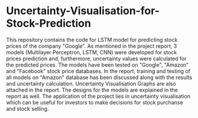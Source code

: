 # Uncertainty-Visualisation-for-Stock-Prediction
This repository contains the code for LSTM model for predicting stock prices of the company "Google". 
As mentioned in the project report, 3 models (Multilayer Perceptron, LSTM, CNN) were developed for stock prices prediction and, furthermore, 
uncertainty values were calculated for the predicted prices. 
The models have been tested on "Google", "Amazon" and "Facebook" stock price databases. 
In the report, training and testing of all models on "Amazon" database has been discussed along with the results and uncertainty calculation.
Uncertainty Visualisation Graphs are also attached in the report. 
The designs for the models are explained in the report as well.
The application of the project lies in uncertainty visualisation which can be useful for investors to make decisions for 
stock purchanse and stock selling.
